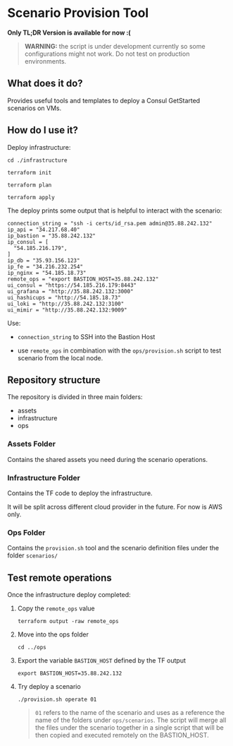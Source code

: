 # Scenario Provision Tool

**Only TL;DR Version is available for now :(** 

> **WARNING:** the script is under development currently so some configurations might not work. Do not test on production environments.

## What does it do?

Provides useful tools and templates to deploy a Consul GetStarted scenarios on VMs.

## How do I use it?

Deploy infrastructure:

```
cd ./infrastructure
```

```
terraform init
```

```
terraform plan
```

```
terraform apply
```

The deploy prints some output that is helpful to interact with the scenario:

```plaintext
connection_string = "ssh -i certs/id_rsa.pem admin@35.88.242.132"
ip_api = "34.217.68.40"
ip_bastion = "35.88.242.132"
ip_consul = [
  "54.185.216.179",
]
ip_db = "35.93.156.123"
ip_fe = "34.216.232.254"
ip_nginx = "54.185.18.73"
remote_ops = "export BASTION_HOST=35.88.242.132"
ui_consul = "https://54.185.216.179:8443"
ui_grafana = "http://35.88.242.132:3000"
ui_hashicups = "http://54.185.18.73"
ui_loki = "http://35.88.242.132:3100"
ui_mimir = "http://35.88.242.132:9009"
```

Use:

* `connection_string` to SSH into the Bastion Host

* use `remote_ops` in combination with the `ops/provision.sh` script to test scenario from the local node.

## Repository structure

The repository is divided in three main folders:

* assets
* infrastructure
* ops

### Assets Folder

Contains the shared assets you need during the scenario operations.

### Infrastructure Folder
Contains the TF code to deploy the infrastructure.

It will be split across different cloud provider in the future. For now is AWS only.

### Ops Folder
Contains the `provision.sh` tool and the scenario definition files under the folder `scenarios/`


## Test remote operations

Once the infrastructure deploy completed:

1. Copy the `remote_ops` value
    ```
    terraform output -raw remote_ops
    ```
2. Move into the ops folder
    ```
    cd ../ops
    ```
3. Export the variable `BASTION_HOST` defined by the TF output
    ```
    export BASTION_HOST=35.88.242.132
    ```
4. Try deploy a scenario
    ```
    ./provision.sh operate 01
    ```
    > `01` refers to the name of the scenario and uses as a reference the name of the folders under `ops/scenarios`. The script will merge all the files under the scenario together in a single script that will be then copied and executed remotely on the BASTION_HOST.